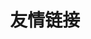 ---
title: 友情链接
layout: Friendlink
features:
- title: 武汉大佬博客
  link: https://bougiel.github.io/
  details: 我的博客就是按照她来做的 
- title: Molunerfinn大牛
  link: https://github.com/Molunerfinn
  details: 部署hexo参考的大牛博客
- title: 阮一峰
  link: https://www.ruanyifeng.com/blog/
  details: 阮一峰的网络日志
- title: wiki
  link: https://mulander-j.github.io/fillory/Wiki1001/
  details: 博客评论问题发现的大佬
---